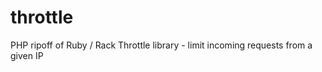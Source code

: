 throttle
========

PHP ripoff of Ruby / Rack Throttle library - limit incoming requests from a given IP
